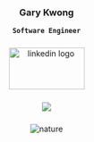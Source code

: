 <div align="center">
<h3>Gary Kwong
</div>
<div align="center">
  
   **`Software Engineer`**
 
###
  

  

###

<div align="center">
  <a href="https://www.linkedin.com/in/kwonggary/" target="_blank">
    <img src="https://raw.githubusercontent.com/maurodesouza/profile-readme-generator/master/src/assets/icons/social/linkedin/default.svg" alt="linkedin logo" width="135" height="75" />
  </a>
</div>


###


<div align="center">
  <img src="https://visitor-badge.laobi.icu/badge?page_id=kwonggary.kwonggary&left_color=darkgray&right_color=black&left_text=Visits"  />
</div>

###
  
![nature](https://github.com/kwonggary/kwonggary/assets/18409551/96e39409-3d37-4cf8-8945-43a96266eac5)
